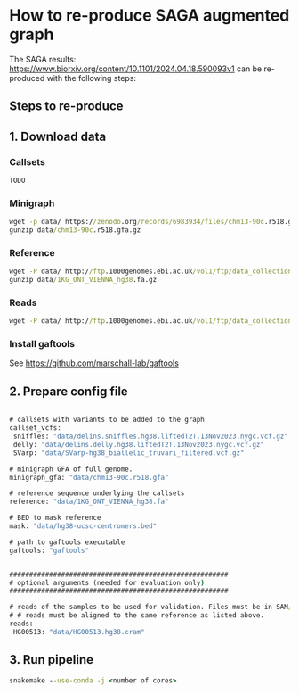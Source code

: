 # How to re-produce SAGA augmented graph

The SAGA results: https://www.biorxiv.org/content/10.1101/2024.04.18.590093v1 can be re-produced with the following steps:

## Steps to re-produce

## 1. Download data

### Callsets

``` bat
TODO
```
### Minigraph
``` bat
wget -p data/ https://zenodo.org/records/6983934/files/chm13-90c.r518.gfa.gz?download=1
gunzip data/chm13-90c.r518.gfa.gz
```
### Reference

``` bat
wget -P data/ http://ftp.1000genomes.ebi.ac.uk/vol1/ftp/data_collections/1KG_ONT_VIENNA/reference/1KG_ONT_VIENNA_hg38.fa.gz
gunzip data/1KG_ONT_VIENNA_hg38.fa.gz
```
### Reads
``` bat
wget -P data/ http://ftp.1000genomes.ebi.ac.uk/vol1/ftp/data_collections/1KG_ONT_VIENNA/hg38/HG00513.hg38.cram
```

### Install gaftools

See https://github.com/marschall-lab/gaftools

## 2. Prepare config file

``` bat

# callsets with variants to be added to the graph
callset_vcfs:
 sniffles: "data/delins.sniffles.hg38.liftedT2T.13Nov2023.nygc.vcf.gz"
 delly: "data/delins.delly.hg38.liftedT2T.13Nov2023.nygc.vcf.gz"
 SVarp: "data/SVarp-hg38_biallelic_truvari_filtered.vcf.gz"

# minigraph GFA of full genome.
minigraph_gfa: "data/chm13-90c.r518.gfa"

# reference sequence underlying the callsets
reference: "data/1KG_ONT_VIENNA_hg38.fa"

# BED to mask reference
mask: "data/hg38-ucsc-centromers.bed"

# path to gaftools executable
gaftools: "gaftools"


#######################################################
# optional arguments (needed for evaluation only)
####################################################### 

# reads of the samples to be used for validation. Files must be in SAM/BAM/CRAM format.
# # reads must be aligned to the same reference as listed above.
reads:
 HG00513: "data/HG00513.hg38.cram"

```
## 3. Run pipeline

``` bat
snakemake --use-conda -j <number of cores>
```

